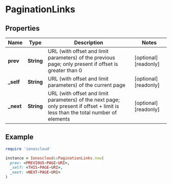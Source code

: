 # PaginationLinks

## Properties

| Name | Type | Description | Notes |
| ---- | ---- | ----------- | ----- |
| **prev** | **String** | URL (with offset and limit parameters) of the previous page; only present if offset is greater than 0 | [optional][readonly] |
| **_self** | **String** | URL (with offset and limit parameters) of the current page | [optional][readonly] |
| **_next** | **String** | URL (with offset and limit parameters) of the next page; only present if offset + limit is less than the total number of elements | [optional][readonly] |

## Example

```ruby
require 'ionoscloud'

instance = Ionoscloud::PaginationLinks.new(
  prev: <PREVIOUS-PAGE-URI>,
  _self: <THIS-PAGE-URI>,
  _next: <NEXT-PAGE-URI>
)
```

